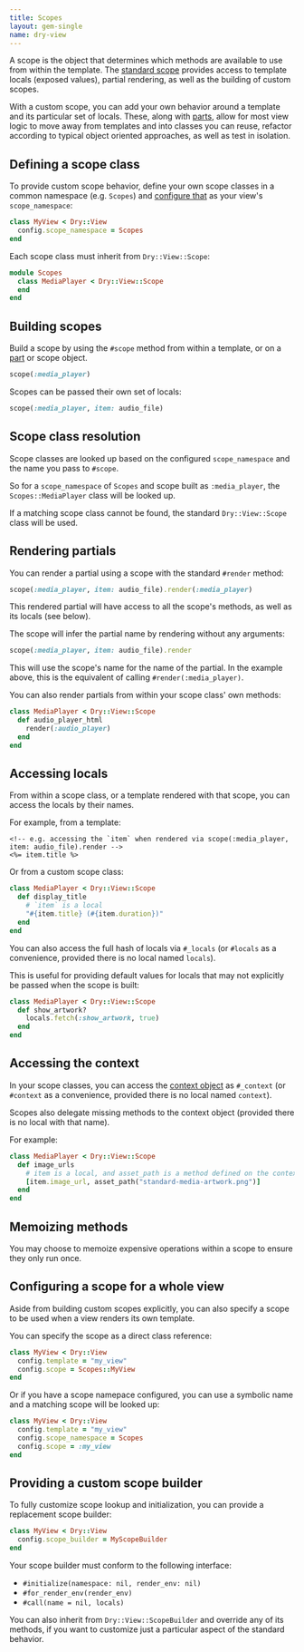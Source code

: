 ```yaml
---
title: Scopes
layout: gem-single
name: dry-view
---
```


A scope is the object that determines which methods are available to use from within the template. The [standard scope](/gems/dry-view/templates/) provides access to template locals (exposed values), partial rendering, as well as the building of custom scopes.

With a custom scope, you can add your own behavior around a template and its particular set of locals. These, along with [parts](/gems/dry-view/parts/), allow for most view logic to move away from templates and into classes you can reuse, refactor according to typical object oriented approaches, as well as test in isolation.

## Defining a scope class

To provide custom scope behavior, define your own scope classes in a common namespace (e.g. `Scopes`) and [configure that](/gems/dry-view/configuration/) as your view's `scope_namespace`:

```ruby
class MyView < Dry::View
  config.scope_namespace = Scopes
end
```

Each scope class must inherit from `Dry::View::Scope`:

```ruby
module Scopes
  class MediaPlayer < Dry::View::Scope
  end
end
```

## Building scopes

Build a scope by using the `#scope` method from within a template, or on a [part](/gems/dry-rb/parts/) or scope object.

```ruby
scope(:media_player)
```

Scopes can be passed their own set of locals:

```ruby
scope(:media_player, item: audio_file)
```

## Scope class resolution

Scope classes are looked up based on the configured `scope_namespace` and the name you pass to `#scope`.

So for a `scope_namespace` of `Scopes` and scope built as `:media_player`, the `Scopes::MediaPlayer` class will be looked up.

If a matching scope class cannot be found, the standard `Dry::View::Scope` class will be used.

## Rendering partials

You can render a partial using a scope with the standard `#render` method:

```ruby
scope(:media_player, item: audio_file).render(:media_player)
```

This rendered partial will have access to all the scope's methods, as well as its locals (see below).

The scope will infer the partial name by rendering without any arguments:

```ruby
scope(:media_player, item: audio_file).render
```

This will use the scope's name for the name of the partial. In the example above, this is the equivalent of calling `#render(:media_player)`.

You can also render partials from  within your scope class' own methods:

```ruby
class MediaPlayer < Dry::View::Scope
  def audio_player_html
    render(:audio_player)
  end
end
```

## Accessing locals

From within a scope class, or a template rendered with that scope, you can access the locals by their names.

For example, from a template:

```erb
<!-- e.g. accessing the `item` when rendered via scope(:media_player, item: audio_file).render -->
<%= item.title %>
```

Or from a custom scope class:

```ruby
class MediaPlayer < Dry::View::Scope
  def display_title
    # `item` is a local
    "#{item.title} (#{item.duration})"
  end
end
```

You can also access the full hash of locals via `#_locals` (or `#locals` as a convenience, provided there is no local named `locals`).

This is useful for providing default values for locals that may not explicitly be passed when the scope is built:

```ruby
class MediaPlayer < Dry::View::Scope
  def show_artwork?
    locals.fetch(:show_artwork, true)
  end
end
```

## Accessing the context

In your scope classes, you can access the [context object](/gems/dry-view/context) as `#_context` (or `#context` as a convenience, provided there is no local named `context`).

Scopes also delegate missing methods to the context object (provided there is no local with that name).

For example:

```ruby
class MediaPlayer < Dry::View::Scope
  def image_urls
    # item is a local, and asset_path is a method defined on the context object
    [item.image_url, asset_path("standard-media-artwork.png")]
  end
end
```

## Memoizing methods

You may choose to memoize expensive operations within a scope to ensure they only run once.

## Configuring a scope for a whole view

Aside from building custom scopes explicitly, you can also specify a scope to be used when a view renders its own template.

You can specify the scope as a direct class reference:

```ruby
class MyView < Dry::View
  config.template = "my_view"
  config.scope = Scopes::MyView
end
```

Or if you have a scope namepace configured, you can use a symbolic name and a matching scope will be looked up:

```ruby
class MyView < Dry::View
  config.template = "my_view"
  config.scope_namespace = Scopes
  config.scope = :my_view
end
```

## Providing a custom scope builder

To fully customize scope lookup and initialization, you can provide a replacement scope builder:

```ruby
class MyView < Dry::View
  config.scope_builder = MyScopeBuilder
end
```

Your scope builder must conform to the following interface:

- `#initialize(namespace: nil, render_env: nil)`
- `#for_render_env(render_env)`
- `#call(name = nil, locals)`

You can also inherit from `Dry::View::ScopeBuilder` and override any of its methods, if you want to customize just a particular aspect of the standard behavior.
